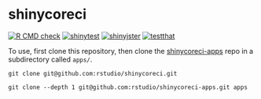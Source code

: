 shinycoreci
=============

<!-- badges: start -->
[![R CMD check](https://github.com/rstudio/shinycoreci/workflows/R-CMD-check/badge.svg)](https://github.com/rstudio/shinycoreci/actions?query=workflow%3AR-CMD-check)
[![shinytest](https://github.com/rstudio/shinycoreci-apps/workflows/shinytest/badge.svg?branch=master)](https://github.com/rstudio/shinycoreci-apps/actions?query=workflow%3Ashinytest)
[![shinyjster](https://github.com/rstudio/shinycoreci-apps/workflows/shinyjster/badge.svg?branch=master)](https://github.com/rstudio/shinycoreci-apps/actions?query=workflow%3Ashinyjster)
[![testthat](https://github.com/rstudio/shinycoreci-apps/workflows/testthat/badge.svg?branch=master)](https://github.com/rstudio/shinycoreci-apps/actions?query=workflow%3Atestthat)
<!-- badges: end -->


To use, first clone this repository, then clone the [shinycoreci-apps](https://github.com/rstudio/shinycoreci-apps/) repo in a subdirectory called `apps/`.


```
git clone git@github.com:rstudio/shinycoreci.git

git clone --depth 1 git@github.com:rstudio/shinycoreci-apps.git apps
```
